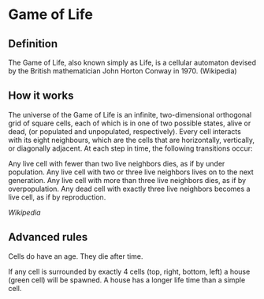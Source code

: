 # Game of Life

## Definition
The Game of Life, also known simply as Life, is a cellular automaton devised by the British mathematician John Horton Conway in 1970. (Wikipedia)

## How it works
The universe of the Game of Life is an infinite, two-dimensional orthogonal grid of square cells, each of which is in one of two possible states, alive or dead, (or populated and unpopulated, respectively). Every cell interacts with its eight neighbours, which are the cells that are horizontally, vertically, or diagonally adjacent. At each step in time, the following transitions occur:

Any live cell with fewer than two live neighbors dies, as if by under population.
Any live cell with two or three live neighbors lives on to the next generation.
Any live cell with more than three live neighbors dies, as if by overpopulation.
Any dead cell with exactly three live neighbors becomes a live cell, as if by reproduction.

*Wikipedia*

## Advanced rules

Cells do have an age. They die after time.

If any cell is surrounded by exactly 4 cells (top, right, bottom, left) a house (green cell) will be spawned.
A house has a longer life time than a simple cell.
